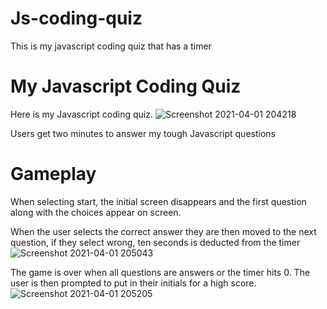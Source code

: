 # Js-coding-quiz
This is my javascript coding quiz that has a timer 




# My Javascript Coding Quiz
Here is my Javascript coding quiz. 
![Screenshot 2021-04-01 204218](https://user-images.githubusercontent.com/78389456/113368283-58a53c00-932c-11eb-8bd0-591e8fe57e7d.jpg)

Users get two minutes to answer my tough Javascript questions


# Gameplay
When selecting start, the initial screen disappears and the first question along with the choices appear on screen. 

When the user selects the correct answer they are then moved to the next question, if they select wrong, ten seconds is deducted from the timer  
![Screenshot 2021-04-01 205043](https://user-images.githubusercontent.com/78389456/113368230-3ad7d700-932c-11eb-8241-5de36c7a2e85.jpg)


The game is over when all questions are answers or the timer hits 0. The user is then prompted to put in their initials for a high score.
![Screenshot 2021-04-01 205205](https://user-images.githubusercontent.com/78389456/113368387-9c984100-932c-11eb-991b-b7b27bf3cbd9.jpg)
